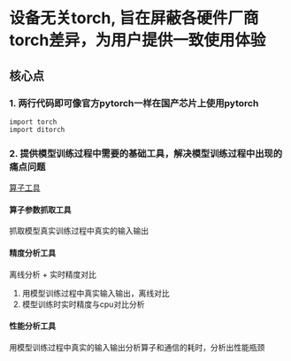 # 设备无关torch, 旨在屏蔽各硬件厂商torch差异，为用户提供一致使用体验

## 核心点
### 1. 两行代码即可像官方pytorch一样在国产芯片上使用pytorch
```
import torch
import ditorch
```


### 2. 提供模型训练过程中需要的基础工具，解决模型训练过程中出现的痛点问题
[算子工具](op_tools/README.md)

#### 算子参数抓取工具
抓取模型真实训练过程中真实的输入输出

#### 精度分析工具
离线分析 + 实时精度对比
1. 用模型训练过程中真实输入输出，离线对比
2. 模型训练时实时精度与cpu对比分析


#### 性能分析工具
用模型训练过程中真实的输入输出分析算子和通信的耗时，分析出性能瓶颈